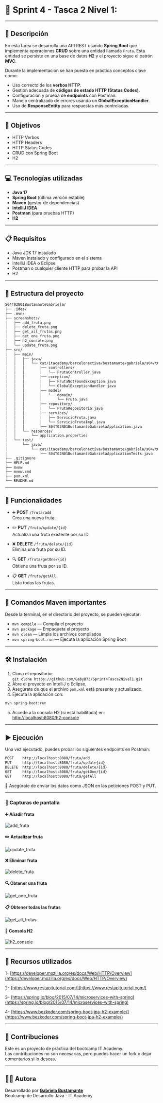 # 🚀 Sprint 4 - Tasca 2 Nivel 1:
---

## 📄 Descripción

En esta tarea se desarrolla una API REST usando **Spring Boot** que implementa operaciones **CRUD** sobre una entidad llamada `Fruta`. Esta entidad se persiste en una base de datos **H2** y el proyecto sigue el patrón **MVC**.

Durante la implementación se han puesto en práctica conceptos clave como:

- Uso correcto de los **verbos HTTP**.
- Gestión adecuada de **códigos de estado HTTP (Status Codes)**.
- Configuración y prueba de **endpoints** con Postman.
- Manejo centralizado de errores usando un **GlobalExceptionHandler**.
- Uso de **ResponseEntity** para respuestas más controladas.

---

## 🎯 Objetivos

- HTTP Verbos
- HTTP Headers
- HTTP Status Codes
- CRUD con Spring Boot
- H2

---

## 💻 Tecnologías utilizadas

- **Java 17**
- **Spring Boot** (última versión estable)
- **Maven** (gestor de dependencias)
- **IntelliJ IDEA**
- **Postman** (para pruebas HTTP)
- **H2**

---

## 📋 Requisitos

- Java JDK 17 instalado
- Maven instalado y configurado en el sistema
- IntelliJ IDEA o Eclipse
- Postman o cualquier cliente HTTP para probar la API
- H2

---

## 📁 Estructura del proyecto

```bash
S04T02N01BustamanteGabriela/
├── .idea/
├── .mvn/
├── screenshots/
│   ├── add_fruta.png
│   ├── delete_fruta.png
│   ├── get_all_frutas.png
│   ├── get_one_fruta.png
│   ├── h2_console.png
│   └── update_fruta.png
├── src/
│   ├── main/
│   │   ├── java/
│   │   │   └── cat/itacademy/barcelonactiva/bustamante/gabriela/s04/t02/n01/S04T02N01BustamanteGabriela/
│   │   │       ├── controllers/
│   │   │       │   └── FrutaController.java
│   │   │       ├── exception/
│   │   │       │   ├── FrutaNotFoundException.java
│   │   │       │   └── GlobalExceptionHandler.java
│   │   │       ├── model/
│   │   │       │   └── domain/
│   │   │       │       └── Fruta.java
│   │   │       ├── repository/
│   │   │       │   └── FrutaRepositorio.java
│   │   │       ├── services/
│   │   │       │   ├── ServicioFruta.java
│   │   │       │   └── ServicioFrutaImpl.java
│   │   │       └── S04T02N01BustamanteGabrielaApplication.java
│   │   └── resources/
│   │       └── application.properties
│   └── test/
│       └── java/
│           └── cat/itacademy/barcelonactiva/bustamante/gabriela/s04/t02/n01/S04T02N01BustamanteGabriela/
│               └── S04T02N01BustamanteGabrielaApplicationTests.java
├── .gitignore
├── HELP.md
├── mvnw
├── mvnw.cmd
├── pom.xml
└── README.md
```

---

## 🚀 Funcionalidades

- ➕ **POST** `/fruta/add`  
  Crea una nueva fruta.
  
- ✏️ **PUT** `/fruta/update/{id}`  
  Actualiza una fruta existente por su ID.
  
- ❌ **DELETE** `/fruta/delete/{id}`  
  Elimina una fruta por su ID.
  
- 🔍 **GET** `/fruta/getOne/{id}`  
  Obtiene una fruta por su ID.
  
- 📋 **GET** `/fruta/getAll`  
  Lista todas las frutas.

---

## 🧰 Comandos Maven importantes

Desde la terminal, en el directorio del proyecto, se pueden ejecutar:

- `mvn compile` — Compila el proyecto
- `mvn package` — Empaqueta el proyecto
- `mvn clean` — Limpia los archivos compilados
- `mvn spring-boot:run` — Ejecuta la aplicación Spring Boot

---

## 🛠️ Instalación

1. Clona el repositorio:  
   `git clone https://github.com/GabyB73/Sprint4Tasca2Nivel1.git`
2. Abre el proyecto en IntelliJ o Eclipse.
3. Asegúrate de que el archivo `pom.xml` está presente y actualizado.
4. Ejecuta la aplicación con:
```bash
mvn spring-boot:run
```
5.  Accede a la consola H2 (si está habilitada) en:  
    [http://localhost:8080/h2-console](http://localhost:8080/h2-console)

---

## ▶️ Ejecución

Una vez ejecutado, puedes probar los siguientes endpoints en Postman:
```bash
POST    http://localhost:8080/fruta/add
PUT     http://localhost:8080/fruta/update{id}
DELETE  http://localhost:8080/fruta/delete/{id}
GET     http://localhost:8080/fruta/getOne/{id}
GET     http://localhost:8080/fruta/getAll
```

📌 Asegúrate de enviar los datos como JSON en las peticiones POST y PUT.
 
---
### 📸 Capturas de pantalla

#### ➕ Añadir fruta
![add_fruta](screenshots/add_fruta.png)

#### ✏️ Actualizar fruta
![update_fruta](screenshots/update_fruta.png)

#### ❌ Eliminar fruta
![delete_fruta](screenshots/delete_fruta.png)

#### 🔍 Obtener una fruta
![get_one_fruta](screenshots/get_one_fruta.png)

#### 📋 Obtener todas las frutas
![get_all_frutas](screenshots/get_all_frutas.png)

#### 🧪 Consola H2
![h2_console](screenshots/h2_console.png)

---
## 🔗 Recursos utilizados

1- [https://developer.mozilla.org/es/docs/Web/HTTP/Overview](https://developer.mozilla.org/es/docs/Web/HTTP/Overview)

2- [https://www.restapitutorial.com/](https://www.restapitutorial.com/)

3- [https://spring.io/blog/2015/07/14/microservices-with-spring](https://spring.io/blog/2015/07/14/microservices-with-spring)

4- [https://www.bezkoder.com/spring-boot-jpa-h2-example/](https://www.bezkoder.com/spring-boot-jpa-h2-example/)

---

## 🤝 Contribuciones

Este es un proyecto de práctica del bootcamp IT Academy.    
Las contribuciones no son necesarias, pero puedes hacer un fork o dejar comentarios si lo deseas.
  
---


## 👩‍💻 Autora

Desarrollado por **[Gabriela Bustamante](https://github.com/GabyB73)**  
Bootcamp de Desarrollo Java - IT Academy  

